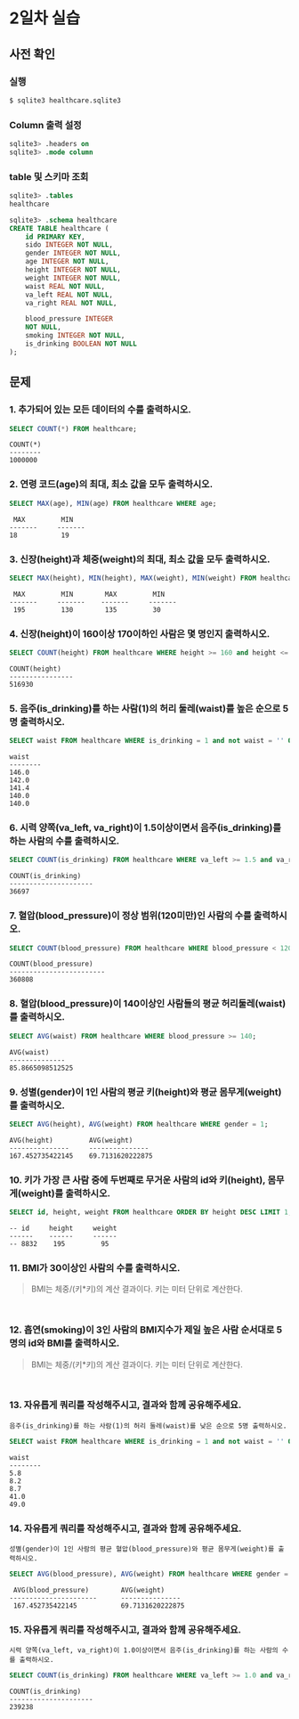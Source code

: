 # 2일차 실습

## 사전 확인

### 실행

```bash
$ sqlite3 healthcare.sqlite3 
```

### Column 출력 설정

```sql
sqlite3> .headers on 
sqlite3> .mode column
```

### table 및 스키마 조회

```sql
sqlite3> .tables
healthcare

sqlite3> .schema healthcare
CREATE TABLE healthcare (
    id PRIMARY KEY,        
    sido INTEGER NOT NULL, 
    gender INTEGER NOT NULL,
    age INTEGER NOT NULL,  
    height INTEGER NOT NULL,
    weight INTEGER NOT NULL,
    waist REAL NOT NULL,   
    va_left REAL NOT NULL, 
    va_right REAL NOT NULL,

    blood_pressure INTEGER 
    NOT NULL,
    smoking INTEGER NOT NULL,
    is_drinking BOOLEAN NOT NULL
);
```

## 문제

### 1. 추가되어 있는 모든 데이터의 수를 출력하시오.

```sql
SELECT COUNT(*) FROM healthcare;
```

```
COUNT(*)
--------
1000000
```

### 2. 연령 코드(age)의 최대, 최소 값을 모두 출력하시오. 

```sql
SELECT MAX(age), MIN(age) FROM healthcare WHERE age;
```

```
 MAX         MIN
-------     -------
18           19
```

### 3. 신장(height)과 체중(weight)의 최대, 최소 값을 모두 출력하시오.

```sql
SELECT MAX(height), MIN(height), MAX(weight), MIN(weight) FROM healthcare WHERE height and weight;
```

```
 MAX         MIN        MAX         MIN
-------     -------    -------     -------
 195         130        135         30
```

### 4. 신장(height)이 160이상 170이하인 사람은 몇 명인지 출력하시오.

```sql
SELECT COUNT(height) FROM healthcare WHERE height >= 160 and height <= 170;
```

```
COUNT(height)
----------------
516930
```

### 5. 음주(is_drinking)를 하는 사람(1)의 허리 둘레(waist)를 높은 순으로 5명 출력하시오. 

```sql
SELECT waist FROM healthcare WHERE is_drinking = 1 and not waist = '' ORDER BY waist DESC LIMIT 5;
```

```
waist
--------
146.0
142.0
141.4
140.0
140.0
```

### 6. 시력 양쪽(va_left, va_right)이 1.5이상이면서 음주(is_drinking)를 하는 사람의 수를 출력하시오.

```sql
SELECT COUNT(is_drinking) FROM healthcare WHERE va_left >= 1.5 and va_right >= 1.5 and is_drinking = 1;
```

```
COUNT(is_drinking)
---------------------
36697
```

### 7. 혈압(blood_pressure)이 정상 범위(120미만)인 사람의 수를 출력하시오.

```sql
SELECT COUNT(blood_pressure) FROM healthcare WHERE blood_pressure < 120;
```

```
COUNT(blood_pressure)
------------------------
360808
```

### 8. 혈압(blood_pressure)이 140이상인 사람들의 평균 허리둘레(waist)를 출력하시오.

```sql
SELECT AVG(waist) FROM healthcare WHERE blood_pressure >= 140;
```

```
AVG(waist)
--------------
85.8665098512525
```

### 9. 성별(gender)이 1인 사람의 평균 키(height)와 평균 몸무게(weight)를 출력하시오.

```sql
SELECT AVG(height), AVG(weight) FROM healthcare WHERE gender = 1;
```

```
AVG(height)         AVG(weight)
---------------     ---------------
167.452735422145    69.7131620222875
```

### 10. 키가 가장 큰 사람 중에 두번째로 무거운 사람의 id와 키(height), 몸무게(weight)를 출력하시오.

```sql
SELECT id, height, weight FROM healthcare ORDER BY height DESC LIMIT 1;
```

```
-- id     height     weight
------    ------     ------
-- 8832    195         95
```

### 11. BMI가 30이상인 사람의 수를 출력하시오. 

> BMI는 체중/(키*키)의 계산 결과이다. 
> 키는 미터 단위로 계산한다.

```sql
```

```
```

### 12. 흡연(smoking)이 3인 사람의 BMI지수가 제일 높은 사람 순서대로 5명의 id와 BMI를 출력하시오.

> BMI는 체중/(키*키)의 계산 결과이다. 
> 키는 미터 단위로 계산한다.

```sql
```

```
```

### 13. 자유롭게 쿼리를 작성해주시고, 결과와 함께 공유해주세요.

```
음주(is_drinking)를 하는 사람(1)의 허리 둘레(waist)를 낮은 순으로 5명 출력하시오.
```

```sql
SELECT waist FROM healthcare WHERE is_drinking = 1 and not waist = '' ORDER BY waist ASC LIMIT 5;
```

```
waist
--------
5.8
8.2
8.7
41.0
49.0 
```

### 14. 자유롭게 쿼리를 작성해주시고, 결과와 함께 공유해주세요.

``` 
성별(gender)이 1인 사람의 평균 혈압(blood_pressure)와 평균 몸무게(weight)를 출력하시오.
```

```sql
SELECT AVG(blood_pressure), AVG(weight) FROM healthcare WHERE gender = 1;
```

```
 AVG(blood_pressure)        AVG(weight)
----------------------      ---------------
 167.452735422145           69.7131620222875
```

### 15. 자유롭게 쿼리를 작성해주시고, 결과와 함께 공유해주세요.

```
시력 양쪽(va_left, va_right)이 1.0이상이면서 음주(is_drinking)를 하는 사람의 수를 출력하시오.
```

```sql
SELECT COUNT(is_drinking) FROM healthcare WHERE va_left >= 1.0 and va_right >= 1.0 and is_drinking = 1;
```

```
COUNT(is_drinking)
---------------------
239238
```